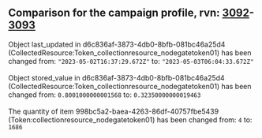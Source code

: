 ## Comparison for the campaign profile, rvn: [3092](https://github.com/PRO100KatYT/FortniteProfileRevisions/tree/main/profiles/campaign/3092%20campaign.json)-[3093](https://github.com/PRO100KatYT/FortniteProfileRevisions/tree/main/profiles/campaign/3093%20campaign.json)

Object last_updated in d6c836af-3873-4db0-8bfb-081bc46a25d4 (CollectedResource:Token_collectionresource_nodegatetoken01) has been changed from: `"2023-05-02T16:37:29.672Z"` to: `"2023-05-03T06:04:33.672Z"`
<br><br>
Object stored_value in d6c836af-3873-4db0-8bfb-081bc46a25d4 (CollectedResource:Token_collectionresource_nodegatetoken01) has been changed from: `0.8001000000001568` to: `0.32350000000019463`
<br><br>
The quantity of item 998bc5a2-baea-4263-86df-40757fbe5439 (Token:collectionresource_nodegatetoken01) has been changed from: `4` to: `1686`
<br><br>
